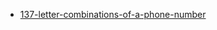 - [137-letter-combinations-of-a-phone-number](https://leetcode.com/problems/letter-combinations-of-a-phone-number/)